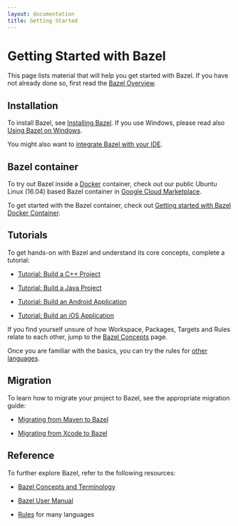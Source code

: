 ```yaml
---
layout: documentation
title: Getting Started
---
```


# Getting Started with Bazel

This page lists material that will help you get started with Bazel. If you have
not already done so, first read the [Bazel Overview](bazel-overview.html).

## Installation

To install Bazel, see [Installing Bazel](install.html).
If you use Windows, please read also [Using Bazel on Windows](windows.html).

You might also want to [integrate Bazel with your IDE](ide.html).

## Bazel container

To try out Bazel inside a [Docker](https://www.docker.com/) container, check out
our public Ubuntu Linux (16.04) based Bazel container in
[Google Cloud Marketplace](https://console.cloud.google.com/marketplace/details/google/bazel).

To get started with the Bazel container, check out [Getting started with Bazel Docker Container](bazel-container.html).

## Tutorials

To get hands-on with Bazel and understand its core concepts, complete a
tutorial:

*   [Tutorial: Build a C++ Project](tutorial/cpp.html)

*   [Tutorial: Build a Java Project](tutorial/java.html)

*   [Tutorial: Build an Android Application](tutorial/android-app.html)

*   [Tutorial: Build an iOS Application](tutorial/ios-app.html)

If you find yourself unsure of how Workspace, Packages, Targets and Rules
relate to each other, jump to the [Bazel Concepts](build-ref.html) page.

Once you are familiar with the basics, you can try the rules for
[other languages](rules.html).

## Migration

To learn how to migrate your project to Bazel, see the appropriate migration
guide:

*   [Migrating from Maven to Bazel](migrate-maven.html)

*   [Migrating from Xcode to Bazel](migrate-xcode.html)

## Reference

To further explore Bazel, refer to the following resources:

*   [Bazel Concepts and Terminology](build-ref.html)

*   [Bazel User Manual](user-manual.html)

*   [Rules](rules.html) for many languages
